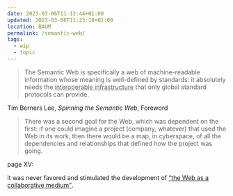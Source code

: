 ```yaml
---
date: 2023-03-06T11:13:44+01:00
updated: 2023-03-06T11:23:18+01:00
location: BAUM
permalink: /semantic-web/
tags:
  - wip
  - topic
---
```

> The Semantic Web is specifically a web of machine-readable information whose meaning is well-defined by standards: it absolutely needs the <u>interoperable infrastructure</u> that only global standard protocols can provide.

<p class='cite'>Tim Berners Lee, <cite>Spinning the Semantic Web</cite>, Foreword</p>

> There was a second goal for the Web, which was dependent on the first: if one could imagine a project (company, whatever) that used the Web in its work, then there would be a map, in cyberspace, of all the dependencies and relationships that defined how the project was going.

page XV:

it was never favored and stimulated the development of <u><q>the Web as a collaborative medium</q></u>.
